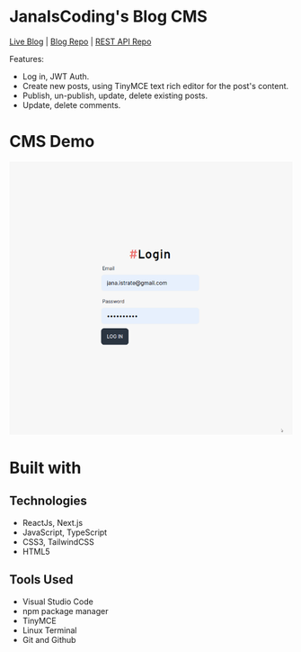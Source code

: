 # JanaIsCoding's Blog CMS

[Live Blog](https://janaiscoding-blog.vercel.app/) | [Blog Repo](https://github.com/janaiscoding/blog-client/tree/main) | [REST API Repo](https://github.com/janaiscoding/blog-api)

Features:
- Log in, JWT Auth.
- Create new posts, using TinyMCE text rich editor for the post's content.
- Publish, un-publish, update, delete existing posts.
- Update, delete comments. 

# CMS Demo
![CMS Gif preview](https://github.com/janaiscoding/blog-cms/blob/main/public/blog-cms-preview.gif)


# Built with

## Technologies 

- ReactJs, Next.js
- JavaScript, TypeScript 
- CSS3, TailwindCSS
- HTML5

## Tools Used

- Visual Studio Code
- npm package manager
- TinyMCE
- Linux Terminal
- Git and Github